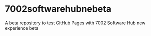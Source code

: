 # 7002softwarehubnebeta
A beta repository to test GitHub Pages with 7002 Software Hub new experience beta
